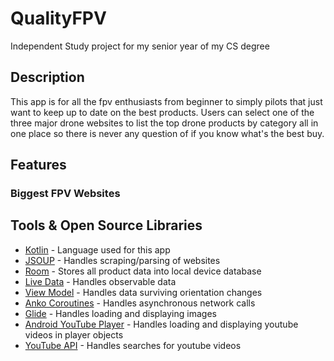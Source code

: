 # QualityFPV
Independent Study project for my senior year of my CS degree

## Description
This app is for all the fpv enthusiasts from beginner to simply pilots that just want to keep up to date on the best products. Users
can select one of the three major drone websites to list the top drone products by category all in one place so there is never any question
of if you know what's the best buy.

## Features

### Biggest FPV Websites


## Tools & Open Source Libraries
* [Kotlin](https://kotlinlang.org/) - Language used for this app
* [JSOUP](https://jsoup.org/) - Handles scraping/parsing of websites
* [Room](https://developer.android.com/jetpack/androidx/releases/room) - Stores all product data into local device database
* [Live Data](https://developer.android.com/topic/libraries/architecture/livedata) - Handles observable data
* [View Model](https://developer.android.com/topic/libraries/architecture/viewmodel) - Handles data surviving orientation changes
* [Anko Coroutines](https://github.com/Kotlin/anko) - Handles asynchronous network calls
* [Glide](https://github.com/bumptech/glide) - Handles loading and displaying images
* [Android YouTube Player](https://github.com/PierfrancescoSoffritti/android-youtube-player) - Handles loading and displaying youtube videos in player objects
* [YouTube API](https://developers.google.com/youtube/v3) - Handles searches for youtube videos
